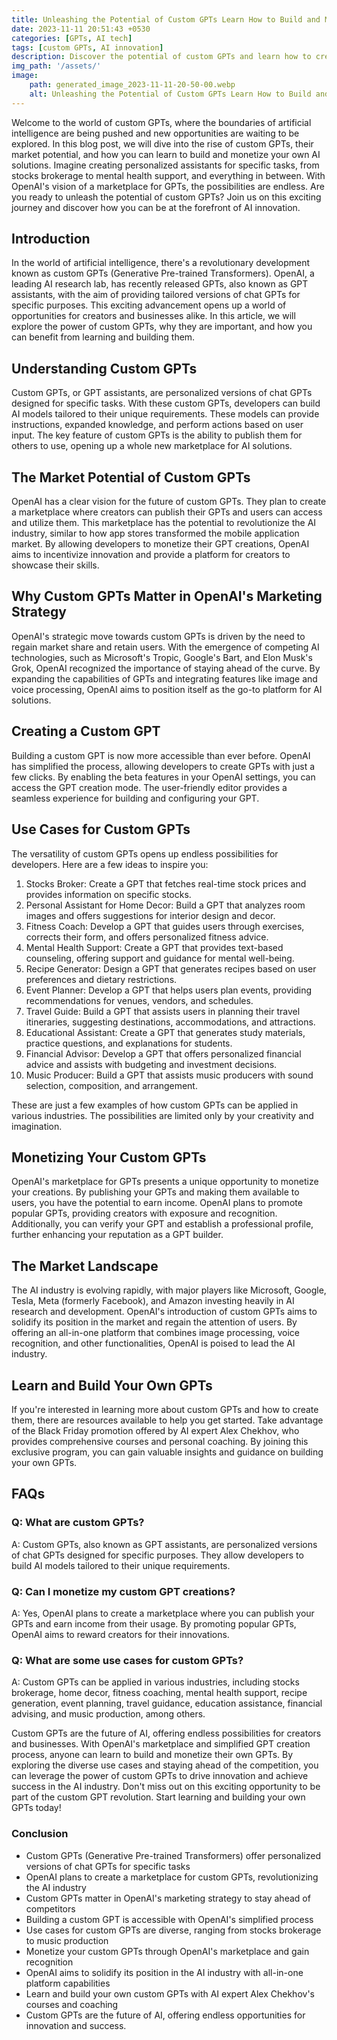 ```yaml
---
title: Unleashing the Potential of Custom GPTs Learn How to Build and Monetize AI Solutions
date: 2023-11-11 20:51:43 +0530
categories: [GPTs, AI tech]
tags: [custom GPTs, AI innovation]
description: Discover the potential of custom GPTs and learn how to create and use them. Explore benefits, market opportunities, and monetization strategies.
img_path: '/assets/'
image:
    path: generated_image_2023-11-11-20-50-00.webp
    alt: Unleashing the Potential of Custom GPTs Learn How to Build and Monetize AI Solutions
---
```




Welcome to the world of custom GPTs, where the boundaries of artificial intelligence are being pushed and new opportunities are waiting to be explored. In this blog post, we will dive into the rise of custom GPTs, their market potential, and how you can learn to build and monetize your own AI solutions. Imagine creating personalized assistants for specific tasks, from stocks brokerage to mental health support, and everything in between. With OpenAI's vision of a marketplace for GPTs, the possibilities are endless. Are you ready to unleash the potential of custom GPTs? Join us on this exciting journey and discover how you can be at the forefront of AI innovation.


## Introduction
In the world of artificial intelligence, there's a revolutionary development known as custom GPTs (Generative Pre-trained Transformers). OpenAI, a leading AI research lab, has recently released GPTs, also known as GPT assistants, with the aim of providing tailored versions of chat GPTs for specific purposes. This exciting advancement opens up a world of opportunities for creators and businesses alike. In this article, we will explore the power of custom GPTs, why they are important, and how you can benefit from learning and building them.

## Understanding Custom GPTs
Custom GPTs, or GPT assistants, are personalized versions of chat GPTs designed for specific tasks. With these custom GPTs, developers can build AI models tailored to their unique requirements. These models can provide instructions, expanded knowledge, and perform actions based on user input. The key feature of custom GPTs is the ability to publish them for others to use, opening up a whole new marketplace for AI solutions.

## The Market Potential of Custom GPTs
OpenAI has a clear vision for the future of custom GPTs. They plan to create a marketplace where creators can publish their GPTs and users can access and utilize them. This marketplace has the potential to revolutionize the AI industry, similar to how app stores transformed the mobile application market. By allowing developers to monetize their GPT creations, OpenAI aims to incentivize innovation and provide a platform for creators to showcase their skills.

## Why Custom GPTs Matter in OpenAI's Marketing Strategy
OpenAI's strategic move towards custom GPTs is driven by the need to regain market share and retain users. With the emergence of competing AI technologies, such as Microsoft's Tropic, Google's Bart, and Elon Musk's Grok, OpenAI recognized the importance of staying ahead of the curve. By expanding the capabilities of GPTs and integrating features like image and voice processing, OpenAI aims to position itself as the go-to platform for AI solutions.

## Creating a Custom GPT
Building a custom GPT is now more accessible than ever before. OpenAI has simplified the process, allowing developers to create GPTs with just a few clicks. By enabling the beta features in your OpenAI settings, you can access the GPT creation mode. The user-friendly editor provides a seamless experience for building and configuring your GPT.

## Use Cases for Custom GPTs
The versatility of custom GPTs opens up endless possibilities for developers. Here are a few ideas to inspire you:

1. Stocks Broker: Create a GPT that fetches real-time stock prices and provides information on specific stocks.
2. Personal Assistant for Home Decor: Build a GPT that analyzes room images and offers suggestions for interior design and decor.
3. Fitness Coach: Develop a GPT that guides users through exercises, corrects their form, and offers personalized fitness advice.
4. Mental Health Support: Create a GPT that provides text-based counseling, offering support and guidance for mental well-being.
5. Recipe Generator: Design a GPT that generates recipes based on user preferences and dietary restrictions.
6. Event Planner: Develop a GPT that helps users plan events, providing recommendations for venues, vendors, and schedules.
7. Travel Guide: Build a GPT that assists users in planning their travel itineraries, suggesting destinations, accommodations, and attractions.
8. Educational Assistant: Create a GPT that generates study materials, practice questions, and explanations for students.
9. Financial Advisor: Develop a GPT that offers personalized financial advice and assists with budgeting and investment decisions.
10. Music Producer: Build a GPT that assists music producers with sound selection, composition, and arrangement.

These are just a few examples of how custom GPTs can be applied in various industries. The possibilities are limited only by your creativity and imagination.

## Monetizing Your Custom GPTs
OpenAI's marketplace for GPTs presents a unique opportunity to monetize your creations. By publishing your GPTs and making them available to users, you have the potential to earn income. OpenAI plans to promote popular GPTs, providing creators with exposure and recognition. Additionally, you can verify your GPT and establish a professional profile, further enhancing your reputation as a GPT builder.

## The Market Landscape
The AI industry is evolving rapidly, with major players like Microsoft, Google, Tesla, Meta (formerly Facebook), and Amazon investing heavily in AI research and development. OpenAI's introduction of custom GPTs aims to solidify its position in the market and regain the attention of users. By offering an all-in-one platform that combines image processing, voice recognition, and other functionalities, OpenAI is poised to lead the AI industry.

## Learn and Build Your Own GPTs
If you're interested in learning more about custom GPTs and how to create them, there are resources available to help you get started. Take advantage of the Black Friday promotion offered by AI expert Alex Chekhov, who provides comprehensive courses and personal coaching. By joining this exclusive program, you can gain valuable insights and guidance on building your own GPTs.


## FAQs

### Q: What are custom GPTs?
A: Custom GPTs, also known as GPT assistants, are personalized versions of chat GPTs designed for specific purposes. They allow developers to build AI models tailored to their unique requirements.

### Q: Can I monetize my custom GPT creations?
A: Yes, OpenAI plans to create a marketplace where you can publish your GPTs and earn income from their usage. By promoting popular GPTs, OpenAI aims to reward creators for their innovations.

### Q: What are some use cases for custom GPTs?
A: Custom GPTs can be applied in various industries, including stocks brokerage, home decor, fitness coaching, mental health support, recipe generation, event planning, travel guidance, education assistance, financial advising, and music production, among others.


Custom GPTs are the future of AI, offering endless possibilities for creators and businesses. With OpenAI's marketplace and simplified GPT creation process, anyone can learn to build and monetize their own GPTs. By exploring the diverse use cases and staying ahead of the competition, you can leverage the power of custom GPTs to drive innovation and achieve success in the AI industry. Don't miss out on this exciting opportunity to be part of the custom GPT revolution. Start learning and building your own GPTs today!

### Conclusion

- Custom GPTs (Generative Pre-trained Transformers) offer personalized versions of chat GPTs for specific tasks
- OpenAI plans to create a marketplace for custom GPTs, revolutionizing the AI industry
- Custom GPTs matter in OpenAI's marketing strategy to stay ahead of competitors
- Building a custom GPT is accessible with OpenAI's simplified process
- Use cases for custom GPTs are diverse, ranging from stocks brokerage to music production
- Monetize your custom GPTs through OpenAI's marketplace and gain recognition
- OpenAI aims to solidify its position in the AI industry with all-in-one platform capabilities
- Learn and build your own custom GPTs with AI expert Alex Chekhov's courses and coaching
- Custom GPTs are the future of AI, offering endless opportunities for innovation and success.

